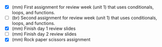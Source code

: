 - [x] (mm) First assignment for review week (unit 1) that uses conditionals, loops, and functions.
- [ ] (br) Second assignment for review week (unit 1) that uses conditionals, loops, and functions.
- [x] (mm) Finish day 1 review slides
- [ ] (mm) Finish day 2 review slides
- [x] (mm) Rock paper scissors assignment
